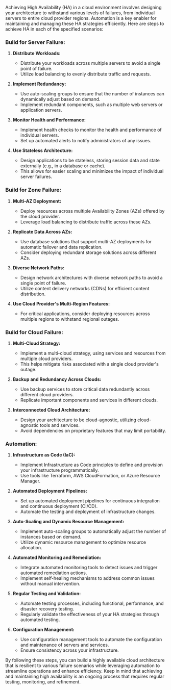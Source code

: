 Achieving High Availability (HA) in a cloud environment involves designing your architecture to withstand various levels of failures, from individual servers to entire cloud provider regions. Automation is a key enabler for maintaining and managing these HA strategies efficiently. Here are steps to achieve HA in each of the specified scenarios:

### Build for Server Failure:

1. **Distribute Workloads:**
   - Distribute your workloads across multiple servers to avoid a single point of failure.
   - Utilize load balancing to evenly distribute traffic and requests.

2. **Implement Redundancy:**
   - Use auto-scaling groups to ensure that the number of instances can dynamically adjust based on demand.
   - Implement redundant components, such as multiple web servers or application servers.

3. **Monitor Health and Performance:**
   - Implement health checks to monitor the health and performance of individual servers.
   - Set up automated alerts to notify administrators of any issues.

4. **Use Stateless Architecture:**
   - Design applications to be stateless, storing session data and state externally (e.g., in a database or cache).
   - This allows for easier scaling and minimizes the impact of individual server failures.

### Build for Zone Failure:

1. **Multi-AZ Deployment:**
   - Deploy resources across multiple Availability Zones (AZs) offered by the cloud provider.
   - Leverage load balancing to distribute traffic across these AZs.

2. **Replicate Data Across AZs:**
   - Use database solutions that support multi-AZ deployments for automatic failover and data replication.
   - Consider deploying redundant storage solutions across different AZs.

3. **Diverse Network Paths:**
   - Design network architectures with diverse network paths to avoid a single point of failure.
   - Utilize content delivery networks (CDNs) for efficient content distribution.

4. **Use Cloud Provider's Multi-Region Features:**
   - For critical applications, consider deploying resources across multiple regions to withstand regional outages.

### Build for Cloud Failure:

1. **Multi-Cloud Strategy:**
   - Implement a multi-cloud strategy, using services and resources from multiple cloud providers.
   - This helps mitigate risks associated with a single cloud provider's outage.

2. **Backup and Redundancy Across Clouds:**
   - Use backup services to store critical data redundantly across different cloud providers.
   - Replicate important components and services in different clouds.

3. **Interconnected Cloud Architecture:**
   - Design your architecture to be cloud-agnostic, utilizing cloud-agnostic tools and services.
   - Avoid dependencies on proprietary features that may limit portability.

### Automation:

1. **Infrastructure as Code (IaC):**
   - Implement Infrastructure as Code principles to define and provision your infrastructure programmatically.
   - Use tools like Terraform, AWS CloudFormation, or Azure Resource Manager.

2. **Automated Deployment Pipelines:**
   - Set up automated deployment pipelines for continuous integration and continuous deployment (CI/CD).
   - Automate the testing and deployment of infrastructure changes.

3. **Auto-Scaling and Dynamic Resource Management:**
   - Implement auto-scaling groups to automatically adjust the number of instances based on demand.
   - Utilize dynamic resource management to optimize resource allocation.

4. **Automated Monitoring and Remediation:**
   - Integrate automated monitoring tools to detect issues and trigger automated remediation actions.
   - Implement self-healing mechanisms to address common issues without manual intervention.

5. **Regular Testing and Validation:**
   - Automate testing processes, including functional, performance, and disaster recovery testing.
   - Regularly validate the effectiveness of your HA strategies through automated testing.

6. **Configuration Management:**
   - Use configuration management tools to automate the configuration and maintenance of servers and services.
   - Ensure consistency across your infrastructure.

By following these steps, you can build a highly available cloud architecture that is resilient to various failure scenarios while leveraging automation to streamline operations and enhance efficiency. Keep in mind that achieving and maintaining high availability is an ongoing process that requires regular testing, monitoring, and refinement.
